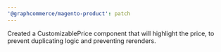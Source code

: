 ```yaml
---
'@graphcommerce/magento-product': patch
---
```


Created a CustomizablePrice component that will highlight the price, to prevent duplicating logic and preventing rerenders.
